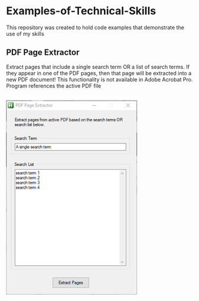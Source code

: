 # Examples-of-Technical-Skills
This repository was created to hold code examples that demonstrate the use of my skills


<h2>PDF Page Extractor</h2>
Extract pages that include a single search term OR a list of search terms.  If they appear in one of the PDF pages, then that page will be extracted into a new PDF document!  This functionality is not available in Adobe Acrobat Pro.  Program references the active PDF file
<br>
<br>


![see preview](img.jpg)
